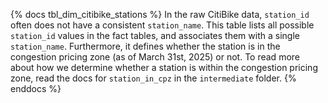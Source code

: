 {% docs tbl_dim_citibike_stations %}
In the raw CitiBike data, `station_id` often does not have a consistent `station_name`. This table lists all possible `station_id` values in the fact tables, and associates them with a single `station_name`. Furthermore, it defines whether the station is in the congestion pricing zone (as of March 31st, 2025) or not. To read more about how we determine whether a station is within the congestion pricing zone, read the docs for `station_in_cpz` in the `intermediate` folder. 
{% enddocs %}


